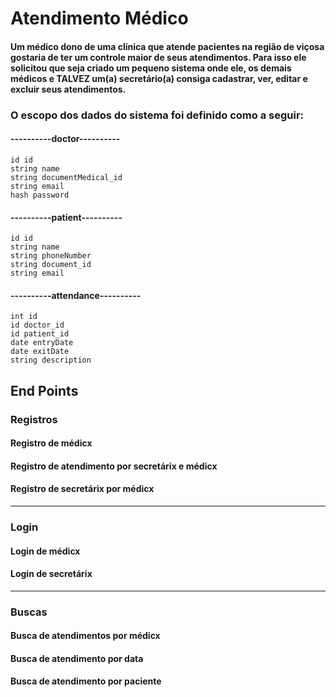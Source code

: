 # Atendimento Médico

#### Um médico dono de uma clínica que atende pacientes na região de viçosa gostaria de ter um controle maior de seus atendimentos. Para isso ele solicitou que seja criado um pequeno sistema onde ele, os demais médicos e TALVEZ um(a) secretário(a) consiga cadastrar, ver, editar e excluir seus atendimentos.

### O escopo dos dados do sistema foi definido como a seguir:

#### ----------doctor---------- 
    id id
    string name
    string documentMedical_id
    string email
    hash password


#### ----------patient---------- 
    id id
    string name 
    string phoneNumber
    string document_id
    string email


#### ----------attendance---------- 
    int id
    id doctor_id 
    id patient_id 
    date entryDate
    date exitDate
    string description

## End Points

### Registros
#### Registro de médicx
#### Registro de atendimento por secretárix e médicx
#### Registro de secretárix por médicx

----------------

### Login
#### Login de médicx
#### Login de secretárix

----------------

### Buscas
#### Busca de atendimentos por médicx
#### Busca de atendimento por data
#### Busca de atendimento por paciente
